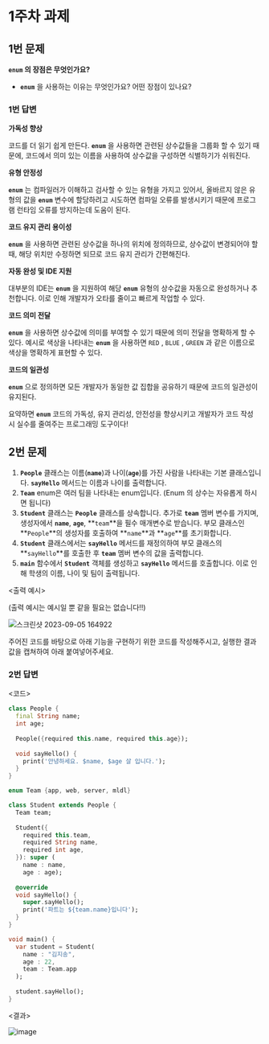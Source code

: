 # 1주차 과제

## 1번 문제

**`enum` 의 장점은 무엇인가요?**

- **`enum`** 을 사용하는 이유는 무엇인가요? 어떤 장점이 있나요?

### 1번 답변

**가독성 향상**

코드를 더 읽기 쉽게 만든다. **`enum`** 을 사용하면 관련된 상수값들을 그룹화 할 수 있기 때문에, 코드에서 의미 있는 이름을 사용하여 상수값을 구성하면 식별하기가 쉬워진다.

**유형 안정성**

**`enum`** 는 컴파일러가 이해하고 검사할 수 있는 유형을 가지고 있어서, 올바르지 않은 유형의 값을 **`enum`** 변수에 할당하려고 시도하면 컴파일 오류를 발생시키기 때문에 프로그램 런타임 오류를 방지하는데 도움이 된다.

**코드 유지 관리 용이성**

**`enum`** 을 사용하면 관련된 상수값을 하나의 위치에 정의하므로, 상수값이 변경되어야 할 때, 해당 위치만 수정하면 되므로 코드 유지 관리가 간편해진다.

**자동 완성 및 IDE 지원**

대부분의 IDE는 **`enum`** 을 지원하여 해당 **`enum`** 유형의 상수값을 자동으로 완성하거나 추천합니다. 이로 인해 개발자가 오타를 줄이고 빠르게 작업할 수 있다.

**코드 의미 전달**

**`enum`** 을 사용하면 상수값에 의미를 부여할 수 있기 때문에 의미 전달을 명확하게 할 수 있다. 예시로 색상을 나타내는 **`enum`** 을 사용하면 `RED` , `BLUE` , `GREEN` 과 같은 이름으로 색상을 명확하게 표현할 수 있다.

**코드의 일관성**

**`enum`** 으로 정의하면 모든 개발자가 동일한 값 집합을 공유하기 때문에 코드의 일관성이 유지된다.

요약하면 **`enum`** 코드의 가독성, 유지 관리성, 안전성을 향상시키고 개발자가 코드 작성 시 실수를 줄여주는 프로그래밍 도구이다!

## 2번 문제

1. **`People`** 클래스는 이름(**`name`**)과 나이(**`age`**)를 가진 사람을 나타내는 기본 클래스입니다. **`sayHello`** 메서드는 이름과 나이를 출력합니다.
2. **`Team`** enum은 여러 팀을 나타내는 enum입니다. (Enum 의 상수는 자유롭게 하시면 됩니다)
3. **`Student`** 클래스는 **`People`** 클래스를 상속합니다. 추가로 **`team`** 멤버 변수를 가지며, 생성자에서 **`name`**, **`age`**, **`team`**을 필수 매개변수로 받습니다. 부모 클래스인 **`People`**의 생성자를 호출하여 **`name`**과 **`age`**를 초기화합니다.
4. **`Student`** 클래스에서는 **`sayHello`** 메서드를 재정의하여 부모 클래스의 **`sayHello`**를 호출한 후 **`team`** 멤버 변수의 값을 출력합니다.
5. **`main`** 함수에서 **`Student`** 객체를 생성하고 **`sayHello`** 메서드를 호출합니다. 이로 인해 학생의 이름, 나이 및 팀이 출력됩니다.

<출력 예시>

(출력 예시는 예시일 뿐 같을 필요는 없습니다!!)

![스크린샷 2023-09-05 164922](https://github.com/GDSC-Hanyang/2023-App-Study/assets/43240607/f2097263-23ea-4345-8ae9-b18a3df74516)


주어진 코드를 바탕으로 아래 기능을 구현하기 위한 코드를 작성해주시고, 실행한 결과값을 캡쳐하여 아래 붙여넣어주세요.


### 2번 답변

<코드>
```dart
class People {
  final String name;
  int age;
  
  People({required this.name, required this.age});
  
  void sayHello() {
    print('안녕하세요. $name, $age 살 입니다.');
  }
}

enum Team {app, web, server, mldl}

class Student extends People {
  Team team;
  
  Student({
    required this.team,
    required String name,
    required int age,
  }): super (
    name : name,
    age : age);
  
  @override
  void sayHello() {
    super.sayHello();
    print('파트는 ${team.name}입니다');
  }
}

void main() {
  var student = Student(
    name : "김지송",
    age : 22,
    team : Team.app
  );
    
  student.sayHello();
}
```
<결과>

![image](https://github.com/GDSC-Hanyang/2023-App-Study/assets/43240607/6fd238ab-67b4-441f-8aea-5a1b8c931dc8)

